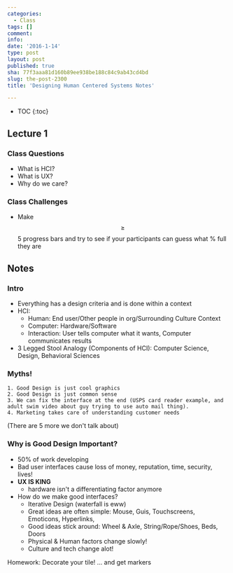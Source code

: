 ```yaml
---
categories:
  - Class
tags: []
comment: 
info: 
date: '2016-1-14'
type: post
layout: post
published: true
sha: 77f3aaa81d160b89ee938be188c84c9ab43cd4bd
slug: the-post-2300
title: 'Designing Human Centered Systems Notes'

---
```


* TOC
{:toc}

## Lecture 1

### Class Questions

- What is HCI?
- What is UX?
- Why do we care?

### Class Challenges

- Make $$\geq$$ 5 progress bars and try to see if your participants can guess what % full they are

## Notes

### Intro

- Everything has a design criteria and is done within a context
- HCI:
    - Human: End user/Other people in org/Surrounding Culture Context
    - Computer: Hardware/Software
    - Interaction: User tells computer what it wants, Computer communicates results
- 3 Legged Stool Analogy (Components of HCI): Computer Science, Design, Behavioral Sciences

### Myths!

    1. Good Design is just cool graphics
    2. Good Design is just common sense
    3. We can fix the interface at the end (USPS card reader example, and adult swim video about guy trying to use auto mail thing).
    4. Marketing takes care of understanding customer needs

(There are 5 more we don't talk about)

### Why is Good Design Important?

- 50% of work developing
- Bad user interfaces cause loss of money, reputation, time, security, lives! 
- **UX IS KING**
    - hardware isn't a differentiating factor anymore
- How do we make good interfaces?
    - Iterative Design (waterfall is eww)
    - Great ideas are often simple: Mouse, Guis, Touchscreens, Emoticons, Hyperlinks,
    - Good ideas stick around: Wheel & Axle, String/Rope/Shoes, Beds, Doors
    - Physical & Human factors change slowly!
    - Culture and tech change alot!

Homework: Decorate your tile! ... and get markers 